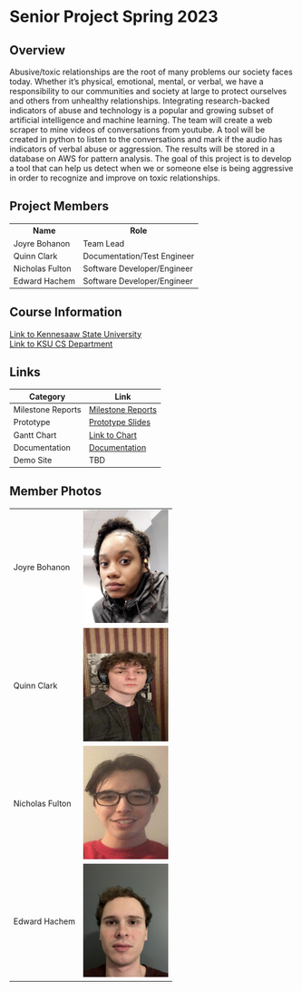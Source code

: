 # Senior Project Spring 2023
## Overview
<body>
  Abusive/toxic relationships are the root of many problems our society faces today. Whether it’s physical, emotional, mental, or verbal, we have a responsibility to our communities and society at large to protect ourselves and others from unhealthy relationships. Integrating research-backed indicators of abuse and technology is a popular and growing subset of artificial intelligence and machine learning. The team will create a web scraper to mine videos of conversations from youtube. A tool will be created in python to listen to the conversations and mark if the audio has indicators of verbal abuse or aggression. The results will be stored in a database on AWS for pattern analysis.
The goal of this project is to develop a tool that can help us detect when we or someone else is being aggressive in order to recognize and improve on toxic relationships.
</body>

## Project Members

<table>
  <tr>
    <th>Name</th>
    <th>Role</th>
  </tr>
  <tr>
    <td>Joyre Bohanon</td>
    <td>Team Lead</td>
  </tr>
  <tr>
    <td>Quinn Clark</td>
    <td>Documentation/Test Engineer</td>
  </tr>
  <tr>
    <td>Nicholas Fulton</td>
    <td>Software Developer/Engineer</td>
  </tr>
  <tr>
    <td>Edward Hachem</td>
    <td>Software Developer/Engineer</td>
  </tr>
</table>

## Course Information
<a href="https://www.kennesaw.edu/">Link to Kennesaaw State University</a> <br>
<a href="https://ccse.kennesaw.edu/cs/index.php">Link to KSU CS Department</a> <br>

## Links

Category | Link
-------- | ----
Milestone Reports | <a href="https://docs.google.com/document/d/1QgM_If5CH45ovhx3BVx7RKLc0QPgc4zamQHZh5Pw8Gs/edit?usp=sharing">Milestone Reports</a> 
Prototype | <a href="https://onedrive.live.com/view.aspx?resid=E2A1EA8B73197058!15069&ithint=file%2cpptx&authkey=!AJ7EVjwRgSj1Uro">Prototype Slides</a>
Gantt Chart | <a href="https://1drv.ms/x/s!AlhwGXOL6qHi1gSlkU5iC70rxprG?e=mcYmU6">Link to Chart</a>
Documentation | <a href="https://docs.google.com/document/d/1JW1Fetu6WcCkdaxrH1PxtGGMFRXtMhi-_IK0uG-8sWE/edit?usp=sharing">Documentation</a>
Demo Site | TBD

## Member Photos
<table>
  <tr>
    <td>Joyre Bohanon</td>
    <td><img src="https://github.com/EdwardHachem/Senior-Project/blob/8ac66fafa64561ba4afa182b0ef37a514166857d/JoyreHeadshot.jpeg" alt="Alt Text 2" width="150" height="200"></td>
  </tr>
  <tr>
    <td>Quinn Clark</td>
    <td><img src="https://github.com/EdwardHachem/Senior-Project/blob/8ac66fafa64561ba4afa182b0ef37a514166857d/QuinnHeadshot.png" alt="Alt Text 4" width="150" height="200"></td>
  </tr>
  <tr>
    <td>Nicholas Fulton</td>
    <td><img src="https://github.com/EdwardHachem/Senior-Project/blob/8ac66fafa64561ba4afa182b0ef37a514166857d/NickHeadshot.jpeg" alt="Alt Text 3" width="150" height="200"></td>
  </tr>
  <tr>
    <td>Edward Hachem</td>
    <td><img src="https://github.com/EdwardHachem/Senior-Project/blob/060ff2135c45c3ca0083b69bd7cca031b04e7a99/EdwardHeadshot.png" alt="Alt Text 1" width="150" height="200"></td>
  </tr>
</table>


